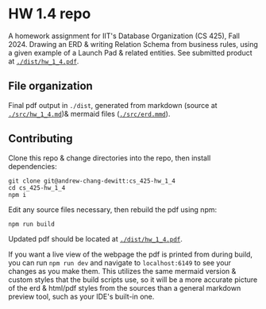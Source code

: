 # HW 1.4 repo

A homework assignment for IIT's Database Organization (CS 425), Fall 2024.
Drawing an ERD & writing Relation Schema from business rules, using a given example of a Launch Pad & related entities.
See submitted product at [`./dist/hw_1_4.pdf`](dist/hw_1_4.pdf).

## File organization

Final pdf output in `./dist`, generated from markdown (source at [`./src/hw_1_4.md`](src/hw_1_4.md))& mermaid files ([`./src/erd.mmd`](src/erd.mmd)).

## Contributing

Clone this repo & change directories into the repo, then install dependencies:

```
git clone git@andrew-chang-dewitt:cs_425-hw_1_4
cd cs_425-hw_1_4
npm i
```

Edit any source files necessary, then rebuild the pdf using npm:

```
npm run build
```

Updated pdf should be located at [`./dist/hw_1_4.pdf`](dist/hw_1_4.pdf).

If you want a live view of the webpage the pdf is printed from during build, you can run `npm run dev` and navigate to `localhost:6149` to see your changes as you make them. This utilizes the same mermaid version & custom styles that the build scripts use, so it will be a more accurate picture of the erd & html/pdf styles from the sources than a general markdown preview tool, such as your IDE's built-in one.
